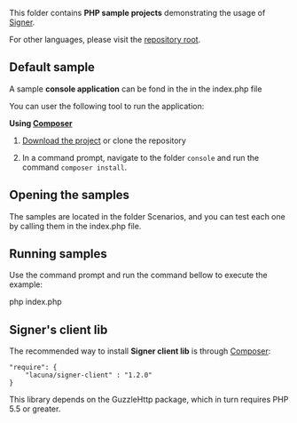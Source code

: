 This folder contains **PHP sample projects** demonstrating the usage of [Signer](https://www.dropsigner.com/).

For other languages, please visit the [repository root](https://github.com/LacunaSoftware/SignerSamples).

## Default sample

A sample **console application** can be fond in the in the index.php file

You can user the following tool to run the application:

**Using [Composer](http://getcomposer.org)**

1. [Download the project](https://github.com/LacunaSoftware/SignerSamples/archive/master.zip)
   or clone the repository

1. In a command prompt, navigate to the folder `console` and run the command
   `composer install`.
   

Opening the samples
----------------------

The samples are located in the folder Scenarios, and you can test each one by calling them in the index.php file.

Running samples
----------------------

Use the command prompt and run the command bellow to execute the example:

php index.php


Signer's client lib
---------------------

The recommended way to install **Signer client lib** is through [Composer](http://getcomposer.org):

    "require": {
        "lacuna/signer-client" : "1.2.0"
    }

This library depends on the GuzzleHttp package, which in turn requires PHP 5.5 or greater.

